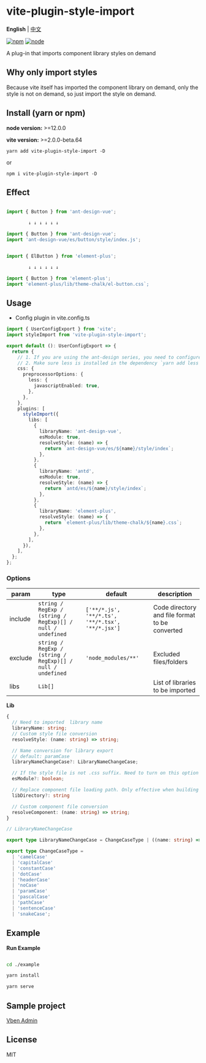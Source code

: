 # vite-plugin-style-import

**English** | [中文](./README.zh_CN.md)

[![npm][npm-img]][npm-url] [![node][node-img]][node-url]

A plug-in that imports component library styles on demand

## Why only import styles

Because vite itself has imported the component library on demand, only the style is not on demand, so just import the style on demand.

## Install (yarn or npm)

**node version:** >=12.0.0

**vite version:** >=2.0.0-beta.64

```
yarn add vite-plugin-style-import -D
```

or

```
npm i vite-plugin-style-import -D
```

## Effect

```ts

import { Button } from 'ant-design-vue';

        ↓ ↓ ↓ ↓ ↓ ↓

import { Button } from 'ant-design-vue';
import 'ant-design-vue/es/button/style/index.js';

```

```ts

import { ElButton } from 'element-plus';

        ↓ ↓ ↓ ↓ ↓ ↓

import { Button } from 'element-plus';
import 'element-plus/lib/theme-chalk/el-button.css`;

```

## Usage

- Config plugin in vite.config.ts

```ts
import { UserConfigExport } from 'vite';
import styleImport from 'vite-plugin-style-import';

export default (): UserConfigExport => {
  return {
    // 1. If you are using the ant-design series, you need to configure this
    // 2. Make sure less is installed in the dependency `yarn add less -D`
    css: {
      preprocessorOptions: {
        less: {
          javascriptEnabled: true,
        },
      },
    },
    plugins: [
      styleImport({
        libs: [
          {
            libraryName: 'ant-design-vue',
            esModule: true,
            resolveStyle: (name) => {
              return `ant-design-vue/es/${name}/style/index`;
            },
          },
          {
            libraryName: 'antd',
            esModule: true,
            resolveStyle: (name) => {
              return `antd/es/${name}/style/index`;
            },
          },
          {
            libraryName: 'element-plus',
            resolveStyle: (name) => {
              return `element-plus/lib/theme-chalk/${name}.css`;
            },
          },
        ],
      }),
    ],
  };
};
```

### Options

| param | type | default | description |
| --- | --- | --- | --- |
| include | `string / RegExp / (string / RegExp)[] / null / undefined` | `['**/*.js', '**/*.ts', '**/*.tsx', '**/*.jsx']` | Code directory and file format to be converted |
| exclude | `string / RegExp / (string / RegExp)[] / null / undefined` | `'node_modules/**'` | Excluded files/folders |
| libs | `Lib[]` |  | List of libraries to be imported |

**Lib**

```ts
{
  // Need to imported  library name
  libraryName: string;
  // Custom style file conversion
  resolveStyle: (name: string) => string;

  // Name conversion for library export
  // default: paramCase
  libraryNameChangeCase?: LibraryNameChangeCase;

  // If the style file is not .css suffix. Need to turn on this option
  esModule?: boolean;

  // Replace component file loading path. Only effective when building
  libDirectory?: string

  // Custom component file conversion
  resolveComponent: (name: string) => string;
}

// LibraryNameChangeCase

export type LibraryNameChangeCase = ChangeCaseType | ((name: string) => string);

export type ChangeCaseType =
  | 'camelCase'
  | 'capitalCase'
  | 'constantCase'
  | 'dotCase'
  | 'headerCase'
  | 'noCase'
  | 'paramCase'
  | 'pascalCase'
  | 'pathCase'
  | 'sentenceCase'
  | 'snakeCase';


```

## Example

**Run Example**

```bash

cd ./example

yarn install

yarn serve

```

## Sample project

[Vben Admin](https://github.com/anncwb/vue-vben-admin)

## License

MIT

[npm-img]: https://img.shields.io/npm/v/vite-plugin-style-import.svg
[npm-url]: https://npmjs.com/package/vite-plugin-style-import
[node-img]: https://img.shields.io/node/v/vite-plugin-style-import.svg
[node-url]: https://nodejs.org/en/about/releases/

